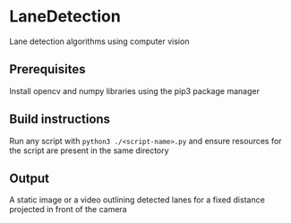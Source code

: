 # LaneDetection
Lane detection algorithms using computer vision  

## Prerequisites
Install opencv and numpy libraries using the pip3 package manager  

## Build instructions
Run any script with ```python3 ./<script-name>.py``` and ensure resources for the script are present in the same directory  

## Output
A static image or a video outlining detected lanes for a fixed distance projected in front of the camera
